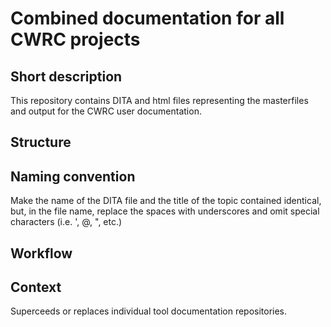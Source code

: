 # Combined documentation for all CWRC projects

## Short description

This repository contains DITA and html files representing the masterfiles and output for the CWRC user documentation.

## Structure


## Naming convention

Make the name of the DITA file and the title of the topic contained identical, but, in the file name, replace the spaces with underscores and omit special characters (i.e. ', @, ", etc.)


## Workflow

## Context

Superceeds or replaces individual tool documentation repositories.
